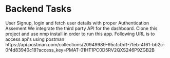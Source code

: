 <h1>Backend Tasks</h1>
User Signup, login and fetch user details with proper Authentication Assement
We integrate the third party API for the dashboard. Clone this project and use nmp install in order to run this app.
Following URL is to access api's using postman
https://api.postman.com/collections/20949989-95cfc0d1-7feb-4f61-bb2c-0f4d83940c18?access_key=PMAT-01HT1PC0D5RV2QXS246P9ZGB2B
